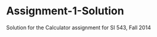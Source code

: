 Assignment-1-Solution
=====================

Solution for the Calculator assignment for SI 543, Fall 2014
